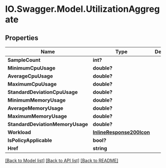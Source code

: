 # IO.Swagger.Model.UtilizationAggregate
## Properties

Name | Type | Description | Notes
------------ | ------------- | ------------- | -------------
**SampleCount** | **int?** |  | [optional] 
**MinimumCpuUsage** | **double?** |  | [optional] 
**AverageCpuUsage** | **double?** |  | [optional] 
**MaximumCpuUsage** | **double?** |  | [optional] 
**StandardDeviationCpuUsage** | **double?** |  | [optional] 
**MinimumMemoryUsage** | **double?** |  | [optional] 
**AverageMemoryUsage** | **double?** |  | [optional] 
**MaximumMemoryUsage** | **double?** |  | [optional] 
**StandardDeviationMemoryUsage** | **double?** |  | [optional] 
**Workload** | [**InlineResponse200Icon**](InlineResponse200Icon.md) |  | [optional] 
**IsPolicyApplicable** | **bool?** |  | [optional] 
**Href** | **string** |  | [optional] 

[[Back to Model list]](../README.md#documentation-for-models) [[Back to API list]](../README.md#documentation-for-api-endpoints) [[Back to README]](../README.md)

